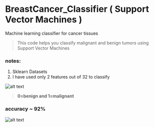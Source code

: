 # BreastCancer_Classifier ( Support Vector Machines )
Machine learning classifier for cancer tissues
>This code helps you classify malignant and benign tumors using Support Vector Machines

### notes:
1. Sklearn Datasets
2. I have used only 2 features out of 32 to classify

![alt text](https://user-images.githubusercontent.com/51887422/63296387-96d32080-c2ec-11e9-8d37-d279a71532ce.JPG)

> **0=benign and 1=malignant** 

### accuracy ~ 92%
![alt text](https://user-images.githubusercontent.com/51887422/63296541-f2051300-c2ec-11e9-9b74-ecf78b60c734.JPG)
